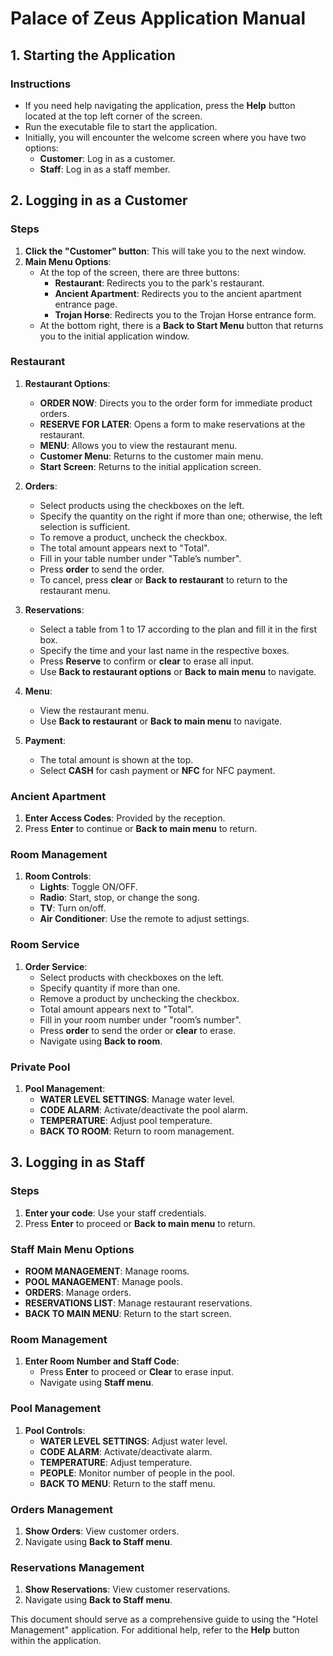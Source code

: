 # Palace of Zeus Application Manual

## 1. Starting the Application

### Instructions
- If you need help navigating the application, press the **Help** button located at the top left corner of the screen.
- Run the executable file to start the application.
- Initially, you will encounter the welcome screen where you have two options:
  - **Customer**: Log in as a customer.
  - **Staff**: Log in as a staff member.

## 2. Logging in as a Customer

### Steps
1. **Click the "Customer" button**: This will take you to the next window.
2. **Main Menu Options**:
   - At the top of the screen, there are three buttons:
     - **Restaurant**: Redirects you to the park's restaurant.
     - **Ancient Apartment**: Redirects you to the ancient apartment entrance page.
     - **Trojan Horse**: Redirects you to the Trojan Horse entrance form.
   - At the bottom right, there is a **Back to Start Menu** button that returns you to the initial application window.

### Restaurant
1. **Restaurant Options**:
   - **ORDER NOW**: Directs you to the order form for immediate product orders.
   - **RESERVE FOR LATER**: Opens a form to make reservations at the restaurant.
   - **MENU**: Allows you to view the restaurant menu.
   - **Customer Menu**: Returns to the customer main menu.
   - **Start Screen**: Returns to the initial application screen.
   
2. **Orders**:
   - Select products using the checkboxes on the left.
   - Specify the quantity on the right if more than one; otherwise, the left selection is sufficient.
   - To remove a product, uncheck the checkbox.
   - The total amount appears next to "Total".
   - Fill in your table number under "Table’s number".
   - Press **order** to send the order.
   - To cancel, press **clear** or **Back to restaurant** to return to the restaurant menu.

3. **Reservations**:
   - Select a table from 1 to 17 according to the plan and fill it in the first box.
   - Specify the time and your last name in the respective boxes.
   - Press **Reserve** to confirm or **clear** to erase all input.
   - Use **Back to restaurant options** or **Back to main menu** to navigate.

4. **Menu**:
   - View the restaurant menu.
   - Use **Back to restaurant** or **Back to main menu** to navigate.

5. **Payment**:
   - The total amount is shown at the top.
   - Select **CASH** for cash payment or **NFC** for NFC payment.

### Ancient Apartment
1. **Enter Access Codes**: Provided by the reception.
2. Press **Enter** to continue or **Back to main menu** to return.

### Room Management
1. **Room Controls**:
   - **Lights**: Toggle ON/OFF.
   - **Radio**: Start, stop, or change the song.
   - **TV**: Turn on/off.
   - **Air Conditioner**: Use the remote to adjust settings.

### Room Service
1. **Order Service**:
   - Select products with checkboxes on the left.
   - Specify quantity if more than one.
   - Remove a product by unchecking the checkbox.
   - Total amount appears next to "Total".
   - Fill in your room number under "room’s number".
   - Press **order** to send the order or **clear** to erase.
   - Navigate using **Back to room**.

### Private Pool
1. **Pool Management**:
   - **WATER LEVEL SETTINGS**: Manage water level.
   - **CODE ALARM**: Activate/deactivate the pool alarm.
   - **TEMPERATURE**: Adjust pool temperature.
   - **BACK TO ROOM**: Return to room management.

## 3. Logging in as Staff

### Steps
1. **Enter your code**: Use your staff credentials.
2. Press **Enter** to proceed or **Back to main menu** to return.

### Staff Main Menu Options
- **ROOM MANAGEMENT**: Manage rooms.
- **POOL MANAGEMENT**: Manage pools.
- **ORDERS**: Manage orders.
- **RESERVATIONS LIST**: Manage restaurant reservations.
- **BACK TO MAIN MENU**: Return to the start screen.

### Room Management
1. **Enter Room Number and Staff Code**:
   - Press **Enter** to proceed or **Clear** to erase input.
   - Navigate using **Staff menu**.

### Pool Management
1. **Pool Controls**:
   - **WATER LEVEL SETTINGS**: Adjust water level.
   - **CODE ALARM**: Activate/deactivate alarm.
   - **TEMPERATURE**: Adjust temperature.
   - **PEOPLE**: Monitor number of people in the pool.
   - **BACK TO MENU**: Return to the staff menu.

### Orders Management
1. **Show Orders**: View customer orders.
2. Navigate using **Back to Staff menu**.

### Reservations Management
1. **Show Reservations**: View customer reservations.
2. Navigate using **Back to Staff menu**.

This document should serve as a comprehensive guide to using the "Hotel Management" application. For additional help, refer to the **Help** button within the application.
